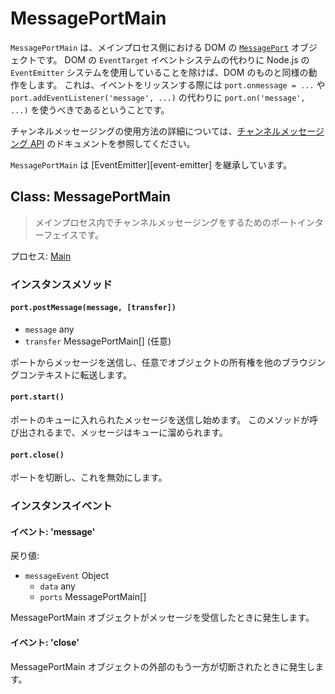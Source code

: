 # MessagePortMain

`MessagePortMain` は、メインプロセス側における DOM の [`MessagePort`][] オブジェクトです。 DOM の `EventTarget` イベントシステムの代わりに Node.js の `EventEmitter` システムを使用していることを除けば、DOM のものと同様の動作をします。 これは、イベントをリッスンする際には `port.onmessage = ...` や `port.addEventListener('message', ...)` の代わりに `port.on('message', ...)` を使うべきであるということです。

チャンネルメッセージングの使用方法の詳細については、[チャンネルメッセージング API][] のドキュメントを参照してください。

`MessagePortMain` は \[EventEmitter\]\[event-emitter\] を継承しています。

## Class: MessagePortMain

> メインプロセス内でチャンネルメッセージングをするためのポートインターフェイスです。

プロセス: [Main](../glossary.md#main-process)

### インスタンスメソッド

#### `port.postMessage(message, [transfer])`

* `message` any
* `transfer` MessagePortMain[] (任意)

ポートからメッセージを送信し、任意でオブジェクトの所有権を他のブラウジングコンテキストに転送します。

#### `port.start()`

ポートのキューに入れられたメッセージを送信し始めます。 このメソッドが呼び出されるまで、メッセージはキューに溜められます。

#### `port.close()`

ポートを切断し、これを無効にします。

### インスタンスイベント

#### イベント: 'message'

戻り値:

* `messageEvent` Object
  * `data` any
  * `ports` MessagePortMain[]

MessagePortMain オブジェクトがメッセージを受信したときに発生します。

#### イベント: 'close'

MessagePortMain オブジェクトの外部のもう一方が切断されたときに発生します。

[`MessagePort`]: https://developer.mozilla.org/en-US/docs/Web/API/MessagePort
[チャンネルメッセージング API]: https://developer.mozilla.org/en-US/docs/Web/API/Channel_Messaging_API
